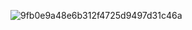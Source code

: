![9fb0e9a48e6b312f4725d9497d31c46a](https://github.com/user-attachments/assets/6fa65a3d-d501-41c4-89fb-8bbd1a7e0ef8)
